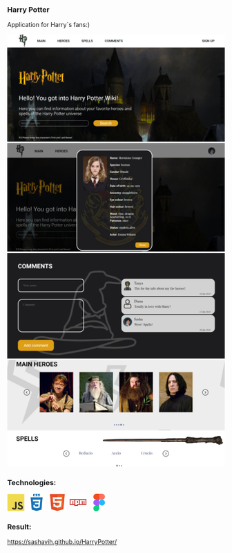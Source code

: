 ### Harry Potter
Application for Harry`s fans:)

<img src="https://github.com/Sashavih/VideoGeek/blob/main/assets/img/main/hp.png" width="800"/>

<img src="https://github.com/Sashavih/VideoGeek/blob/main/assets/img/main/hp4.png" width="800"/>

<img src="https://github.com/Sashavih/VideoGeek/blob/main/assets/img/main/hp2.png" width="800"/>

<img src="https://github.com/Sashavih/VideoGeek/blob/main/assets/img/main/hp3.png" width="800"/>

### Technologies:
<div>
  <img src="https://github.com/devicons/devicon/blob/master/icons/javascript/javascript-original.svg" title="JavaScript" alt="JavaScript" width="40" height="40"/>&nbsp;
  <img src="https://github.com/devicons/devicon/blob/master/icons/css3/css3-plain-wordmark.svg"  title="CSS3" alt="CSS" width="40" height="40"/>&nbsp;
  <img src="https://github.com/devicons/devicon/blob/master/icons/html5/html5-original.svg" title="HTML5" alt="HTML" width="40" height="40"/>&nbsp;
  <img src="https://github.com/devicons/devicon/blob/master/icons/npm/npm-original-wordmark.svg" title="HTML5" alt="HTML" width="40" height="40"/>&nbsp;
  <img src="https://github.com/devicons/devicon/blob/master/icons/figma/figma-original.svg" title="HTML5" alt="HTML" width="40" height="40"/>&nbsp;
</div>

### Result:
https://sashavih.github.io/HarryPotter/
